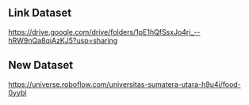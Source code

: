 ## Link Dataset
https://drive.google.com/drive/folders/1pE1hQfSsxJo4rj_--hRW9nQa8qiAzKJ5?usp=sharing

## New Dataset
https://universe.roboflow.com/universitas-sumatera-utara-h9u4i/food-0yybl